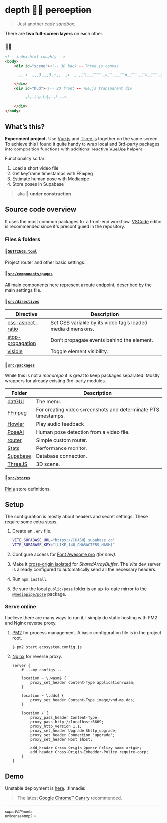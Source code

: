 # depth 🧘‍♀️ ~~perception~~

> Just another _code sandbox_.

There are **two full-screen layers** on each other.

### :milky_way::running:

```html
<!-- index.html roughly -->
<body>
    <div id="scene"><!-- 3D back -- Three.js canvas

      __̴ı̴̴̡̡̡ ̡͌l̡̡̡ ̡͌l̡*̡̡ ̴̡ı̴̴̡ ̡̡͡|̲̲̲͡͡͡ ̲▫̲͡ ̲̲̲͡͡π̲̲͡͡ ̲̲͡▫̲̲͡͡ ̲|̡̡̡ ̡ ̴̡ı̴̡̡ ̡͌l̡̡̡̡.___ -->

    </div>
    <div id="hud"><!-- 2D front -- Vue.js transparent div

         ┬┴┬┴┤･ω･)ﾉ├┬┴┬┴ -->

    </div>
</body>
```

## What’s this?

**Experiment project.** Use [Vue.js](https://github.com/vuejs/vue-next#readme) and [Three.js](https://github.com/mrdoob/three.js#readme) together on the same screen. To achieve this I found it quite handy to wrap local and 3rd-party packages into composition functions with additional reactive [VueUse](https://github.com/vueuse/vueuse#readme) helpers.

Functionality so far:
1. Load a short video file
2. Get keyframe timestamps with FFmpeg
3. Estimate human pose with Mediapipe
4. Store poses in Supabase


> aka :construction: **under construction**

## Source code overview

It uses the most common packages for a front-end workflow. [VSCode](https://github.com/microsoft/vscode) editor is recommended since it's preconfigured in the repository.

### Files & folders

#### :file_folder:[`SETTINGS.toml`](SETTINGS.toml)

Project router and other basic settings.

#### :file_folder:[`src/components/pages`](src/components/pages)

All main components here represent a route endpoint, described by the main settings file.

#### :file_folder:[`src/directives`](src/directives)

| Directive | Description |
| --------- | ----------- |
| [css-aspect-ratio](src/directives/css-aspect-ratio.ts) | Set CSS variable by its video tag’s loaded media dimensions. |
| [stop-propagation](src/directives/stop-propagation.ts) | Don’t propagate events behind the element. |
| [visible](src/directives/visible.ts) | Toggle element visibility. |

#### :file_folder:[`src/packages`](src/packages)

While this is not a _monorepo_ it is great to keep packages separated. Mostly wrappers for already existing 3rd-party modules.

| Folder | Description |
| ------ | ----------- |
| [datGUI](src/packages/datGUI/) | The menu. |
| [FFmpeg](src/packages/FFmpeg/) | For creating video screenshots and determinate PTS timestamps. |
| [Howler](src/packages/Howler/) | Play audio feedback. |
| [PoseAI](src/packages/PoseAI/) | Human pose detection from a video file. |
| [router](src/packages/router/) | Simple custom router. |
| [Stats](src/packages/Stats/) | Performance monitor. |
| [Supabase](src/packages/Supabase/) | Database connection. |
| [ThreeJS](src/packages/ThreeJS/) | 3D scene. |

#### :file_folder:[`src/stores`](src/stores)

[Pinia](https://pinia.esm.dev/) store definitions.


## Setup

The configuration is mostly about headers and secret settings. These require some extra steps.

1. Create an `.env` file.

    ```sh
    VITE_SUPABASE_URL="https://[HASH].supabase.co"
    VITE_SUPABASE_KEY="[LIKE_148_CHARACTERS_HASH]"
    ```

2. Configure access for [Font Awesome pro](https://fontawesome.com/v6.0/docs/web/setup/packages#_1-configure-access) _(for now)_.

3. Make it [cross-origin isolated](https://developer.chrome.com/blog/enabling-shared-array-buffer/) for _SharedArrayBuffer_. The _Vite_
dev server is already configured to automatically send all the necessary headers.

4. Run `npm install`.

5. Be sure the local `public/pose` folder is an up-to-date mirror to the [`@mediapipe/pose`](https://www.npmjs.com/package/@mediapipe/pose) package.

### Serve online

I believe there are many ways to run it, I simply do static hosting with PM2 and Nginx reverse proxy.

1. [PM2](https://pm2.keymetrics.io/docs/usage/quick-start/) for process management. A basic configuration file is in the project root.

    ```sh
    $ pm2 start ecosystem.config.js
    ```

2. [Nginx](https://docs.nginx.com/nginx/admin-guide/web-server/reverse-proxy/) for reverse proxy.

    ```nginx
    server {
        # ...my configs...

        location ~ \.wasm$ {
            proxy_set_header Content-Type application/wasm;
        }

        location ~ \.dds$ {
            proxy_set_header Content-Type image/vnd-ms.dds;
        }

        location / {
            proxy_pass_header Content-Type;
            proxy_pass http://localhost:6669;
            proxy_http_version 1.1;
            proxy_set_header Upgrade $http_upgrade;
            proxy_set_header Connection 'upgrade';
            proxy_set_header Host $host;

            add_header Cross-Origin-Opener-Policy same-origin;
            add_header Cross-Origin-Embedder-Policy require-corp;
        }
    }
    ```

## Demo

Unstable deployment is [here](https://depth.demo.land/). :finnadie:

> The latest [Google Chrome&trade; Canary](https://www.google.com/intl/en_uk/chrome/canary/) recommended.

---

<sub>_superWIP_!noeta.\
unlicense4tmp?-:sweat_drops:</sub>

